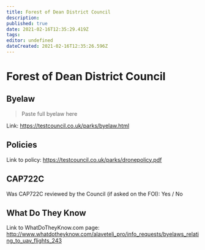 ```yaml
---
title: Forest of Dean District Council
description: 
published: true
date: 2021-02-16T12:35:29.419Z
tags: 
editor: undefined
dateCreated: 2021-02-16T12:35:26.596Z
---
```


# Forest of Dean District Council


## Byelaw
> Paste full byelaw here

Link:
https://testcouncil.co.uk/parks/byelaw.html

## Policies
Link to policy:
https://testcouncil.co.uk/parks/dronepolicy.pdf

## CAP722C

Was CAP722C reviewed by the Council (if asked on the FOI): Yes / No

## What Do They Know

Link to WhatDoTheyKnow.com page:
http://www.whatdotheyknow.com/alaveteli_pro/info_requests/byelaws_relating_to_uav_flights_243

